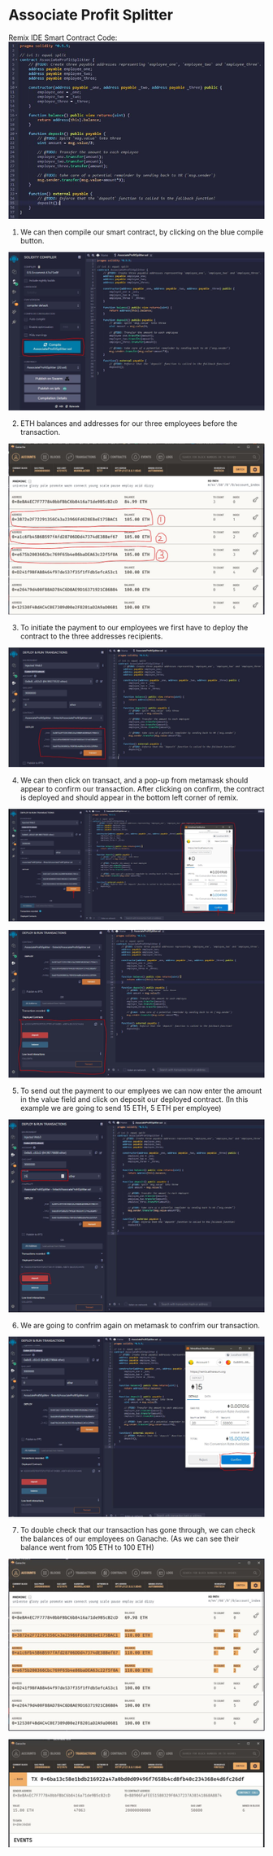 # Associate Profit Splitter

Remix IDE Smart Contract Code:
![image](screenshots/aps1.JPG)

1. We can then compile our smart contract, by clicking on the blue compile button.

![image](screenshots/aps2.JPG)

2. ETH balances and addresses for our three employees before the transaction.

![image](screenshots/aps3.JPG)

3. To initiate the payment to our employees we first have to deploy the contract to the three addresses recipients.

![image](screenshots/aps4.JPG)

4. We can then click on transact, and a pop-up from metamask should appear to confirm our transaction. After clicking on confirm, the contract is deployed and should appear in the bottom left corner of remix.

![image](screenshots/aps5.JPG)

![image](screenshots/aps6.JPG)

5. To send out the payment to our emplyees we can now enter the amount in the value field and click on deposit our deployed contract. (In this example we are going to send 15 ETH, 5 ETH per employee)

![image](screenshots/aps7.JPG)

6. We are going to confrim again on metamask to confrim our transaction.

![image](screenshots/aps8.JPG)

7. To double check that our transaction has gone through, we can check the balances of our employees on Ganache. (As we can see their balance went from 105 ETH to 100 ETH)

![image](screenshots/aps9.JPG)

![image](screenshots/aps10.JPG)



